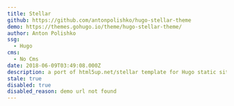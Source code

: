 ```yaml
---
title: Stellar
github: https://github.com/antonpolishko/hugo-stellar-theme
demo: https://themes.gohugo.io/theme/hugo-stellar-theme/
author: Anton Polishko
ssg:
  - Hugo
cms:
  - No Cms
date: 2018-06-09T03:49:08.000Z
description: a port of html5up.net/stellar template for Hugo static site generator
stale: true
disabled: true
disabled_reason: demo url not found
---
```

